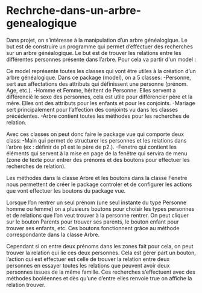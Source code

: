 # Rechrche-dans-un-arbre-genealogique
<!-- C'est projet fait durant ma licence d'informatique -->


Dans projet, on s’intéresse à la manipulation d’un arbre généalogique. Le but est de 
construire un programme qui permet d’effectuer des recherches sur un arbre 
généalogique. Le but est de trouver les relations entre les différentes personnes 
présente dans l’arbre. Pour cela va partir d'un model : 

Ce model représente toutes les classes qui vont être utiles à la création d’un arbre 
généalogique. Dans ce package (model), on a 5 classes:
-Personne, sert aux affectations des attributs qui définissent une personne (prénom. 
Age, etc.). 
-Homme et Femme, héritent de Personne. Elles servent a différencié le sexe des 
personnes, cela est utile pour différencier père et la mère. Elles ont des attributs pour 
les enfants et pour les conjoints.
-Mariage sert principalement pour l’affection des conjoints vu dans les classes 
précédentes. 
-Arbre contient toutes les méthodes pour les recherches de relation.

Avec ces classes on peut donc faire le package vue qui comporte deux class:
-Main qui permet de structurer les personnes et les relations dans l’arbre (ex : définir 
de p1 est le père de p2.). 
-Fenetre qui contient les éléments qui servent à la mise en page de la fenêtre qui 
servira de menu (zone de texte pour entrer des prénoms et des boutons pour 
effectuer les recherches de relation). 


Les méthodes dans la classe Arbre et les boutons dans la classe Fenetre nous 
permettent de créer le package controler et de configurer les actions que vont 
effectuer les boutons du package vue.

Lorsque l’on rentrer un seul prénom (une seul instante du type Personne homme ou 
femme) on a plusieurs boutons pour choisir les types personnes et de relations que 
l’on veut trouver à la personne rentrer. On peut cliquer sur le bouton Parents pour 
trouver ses parents, le bouton enfant pour trouver ses enfants, etc. Ces boutons 
fonctionnent grâce au méthode correspondante dans la classe Arbre.

Cependant si on entre deux prénoms dans les zones fait pour cela, on peut trouver la 
relation qui lie ces deux personnes. Cela est gérer part un bouton, l’action qui est 
effectuer est celle de trouver la relation entre deux personnes en essayer toutes les 
relations que peuvent avoir deux personnes issues de la même famille. Ces 
recherches s’effectuent avec des méthodes booléennes et dès qu’une d’entre elles 
renvoie true on affiche la relation trouver.
